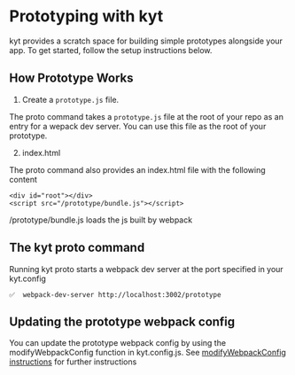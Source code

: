 # Prototyping with kyt

kyt provides a scratch space for building simple prototypes alongside your app. 
To get started, follow the setup instructions below.

## How Prototype Works

1. Create a `prototype.js` file. 

The proto command takes a `prototype.js` file at the root of your repo as an entry for a wepack dev server. 
You can use this file as the root of your prototype. 

2. index.html


The proto command also provides an index.html file with the following content
```
<div id="root"></div>
<script src="/prototype/bundle.js"></script>
```

/prototype/bundle.js loads the js built by webpack


## The kyt proto command

Running kyt proto starts a webpack dev server at the port specified in your kyt.config

```
✅  webpack-dev-server http://localhost:3002/prototype
```


## Updating the prototype webpack config
You can update the prototype webpack config by using the modifyWebpackConfig function in kyt.config.js.
See [modifyWebpackConfig instructions](/config/kytConfig.md#modifywebpackconfig) for further instructions


